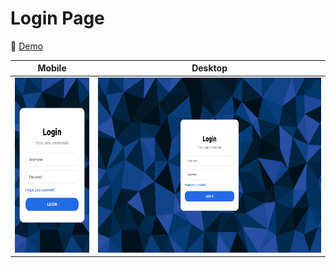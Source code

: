 # Login Page

🔗 [Demo](https://kris-lu-dev.github.io/ASMR-Web-Design-to-HTML-Exercises/02-Login-1/) 

| Mobile                                          | Desktop                                  |
| ----------------------------------------------- | ---------------------------------------- |
| <img src="Screenshot-mobile.png" height="280"/> | <img src="Screenshot.png" height="280"/> |
